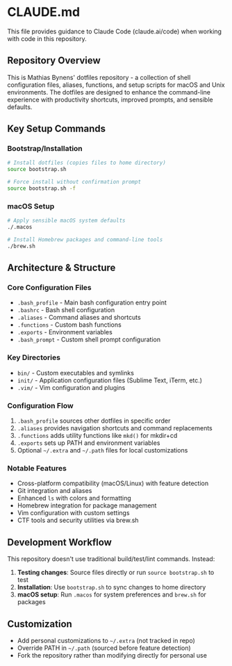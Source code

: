 # CLAUDE.md

This file provides guidance to Claude Code (claude.ai/code) when working with code in this repository.

## Repository Overview

This is Mathias Bynens' dotfiles repository - a collection of shell configuration files, aliases, functions, and setup scripts for macOS and Unix environments. The dotfiles are designed to enhance the command-line experience with productivity shortcuts, improved prompts, and sensible defaults.

## Key Setup Commands

### Bootstrap/Installation
```bash
# Install dotfiles (copies files to home directory)
source bootstrap.sh

# Force install without confirmation prompt
source bootstrap.sh -f
```

### macOS Setup
```bash
# Apply sensible macOS system defaults
./.macos

# Install Homebrew packages and command-line tools
./brew.sh
```

## Architecture & Structure

### Core Configuration Files
- `.bash_profile` - Main bash configuration entry point
- `.bashrc` - Bash shell configuration
- `.aliases` - Command aliases and shortcuts
- `.functions` - Custom bash functions
- `.exports` - Environment variables
- `.bash_prompt` - Custom shell prompt configuration

### Key Directories
- `bin/` - Custom executables and symlinks
- `init/` - Application configuration files (Sublime Text, iTerm, etc.)
- `.vim/` - Vim configuration and plugins

### Configuration Flow
1. `.bash_profile` sources other dotfiles in specific order
2. `.aliases` provides navigation shortcuts and command replacements
3. `.functions` adds utility functions like `mkd()` for mkdir+cd
4. `.exports` sets up PATH and environment variables
5. Optional `~/.extra` and `~/.path` files for local customizations

### Notable Features
- Cross-platform compatibility (macOS/Linux) with feature detection
- Git integration and aliases
- Enhanced `ls` with colors and formatting
- Homebrew integration for package management
- Vim configuration with custom settings
- CTF tools and security utilities via brew.sh

## Development Workflow

This repository doesn't use traditional build/test/lint commands. Instead:

1. **Testing changes**: Source files directly or run `source bootstrap.sh` to test
2. **Installation**: Use `bootstrap.sh` to sync changes to home directory
3. **macOS setup**: Run `.macos` for system preferences and `brew.sh` for packages

## Customization

- Add personal customizations to `~/.extra` (not tracked in repo)
- Override PATH in `~/.path` (sourced before feature detection)
- Fork the repository rather than modifying directly for personal use